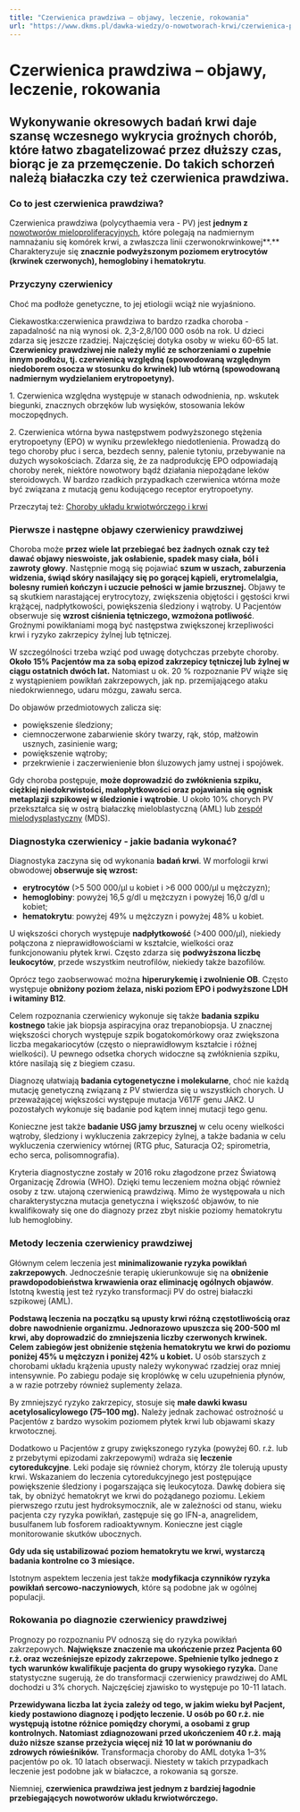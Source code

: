 ```yaml
---
title: "Czerwienica prawdziwa – objawy, leczenie, rokowania"
url: "https://www.dkms.pl/dawka-wiedzy/o-nowotworach-krwi/czerwienica-prawdziwa-objawy-leczenie-rokowania"
---
```


# Czerwienica prawdziwa – objawy, leczenie, rokowania

## Wykonywanie okresowych badań krwi daje szansę wczesnego wykrycia groźnych chorób, które łatwo zbagatelizować przez dłuższy czas, biorąc je za przemęczenie. Do takich schorzeń należą białaczka czy też czerwienica prawdziwa.

### Co to jest czerwienica prawdziwa?


Czerwienica prawdziwa (polycythaemia vera \- PV) jest **jednym z** [nowotworów mieloproliferacyjnych](https://www.dkms.pl/dawka-wiedzy/o-nowotworach-krwi/nowotwory-mieloproliferacyjne-czym-sie-charakteryzuja-jak-sie-je-leczy), które polegają na nadmiernym namnażaniu się komórek krwi, a zwłaszcza linii czerwonokrwinkowej**.** Charakteryzuje się **znacznie podwyższonym poziomem erytrocytów (krwinek czerwonych), hemoglobiny i hematokrytu**.


### Przyczyny czerwienicy


Choć ma podłoże genetyczne, to jej etiologii wciąż nie wyjaśniono.


Ciekawostka:czerwienica prawdziwa to bardzo rzadka choroba \- zapadalność na nią wynosi ok. 2,3\-2,8/100 000 osób na rok. U dzieci zdarza się jeszcze rzadziej. Najczęściej dotyka osoby w wieku 60\-65 lat.
**Czerwienicy prawdziwej nie należy mylić ze schorzeniami o zupełnie innym podłożu, tj. czerwienicą względną (spowodowaną względnym niedoborem osocza w stosunku do krwinek) lub wtórną (spowodowaną nadmiernym wydzielaniem erytropoetyny).**


1\. Czerwienica względna występuje w stanach odwodnienia, np. wskutek biegunki, znacznych obrzęków lub wysięków, stosowania leków moczopędnych.


2\. Czerwienica wtórna bywa następstwem podwyższonego stężenia erytropoetyny (EPO) w wyniku przewlekłego niedotlenienia. Prowadzą do tego choroby płuc i serca, bezdech senny, palenie tytoniu, przebywanie na dużych wysokościach. Zdarza się, że za nadprodukcję EPO odpowiadają choroby nerek, niektóre nowotwory bądź działania niepożądane leków steroidowych. W bardzo rzadkich przypadkach czerwienica wtórna może być związana z mutacją genu kodującego receptor erytropoetyny.


Przeczytaj też: [Choroby układu krwiotwórczego i krwi](https://www.dkms.pl/dawka-wiedzy/o-nowotworach-krwi/choroby-ukladu-krwiotworczego-oraz-krwi)


### Pierwsze i następne objawy czerwienicy prawdziwej


Choroba może **przez wiele lat przebiegać bez żadnych oznak czy też dawać objawy nieswoiste, jak osłabienie, spadek masy ciała, ból i zawroty głowy**. Następnie mogą się pojawiać **szum w uszach, zaburzenia widzenia, świąd skóry nasilający się po gorącej kąpieli, erytromelalgia, bolesny rumień kończyn i uczucie pełności w jamie brzusznej.** Objawy te są skutkiem narastającej erytrocytozy, zwiększenia objętości i gęstości krwi krążącej, nadpłytkowości, powiększenia śledziony i wątroby. U Pacjentów obserwuje się **wzrost ciśnienia tętniczego, wzmożona potliwość**. Groźnymi powikłaniami mogą być następstwa zwiększonej krzepliwości krwi i ryzyko zakrzepicy żylnej lub tętniczej.


W szczególności trzeba wziąć pod uwagę dotychczas przebyte choroby. **Około 15% Pacjentów ma za sobą epizod zakrzepicy tętniczej lub żylnej w ciągu ostatnich dwóch lat.** Natomiast u ok. 20 % rozpoznanie PV wiąże się z wystąpieniem powikłań zakrzepowych, jak np. przemijającego ataku niedokrwiennego, udaru mózgu, zawału serca.


Do objawów przedmiotowych zalicza się:


* powiększenie śledziony;
* ciemnoczerwone zabarwienie skóry twarzy, rąk, stóp, małżowin usznych, zasinienie warg;
* powiększenie wątroby;
* przekrwienie i zaczerwienienie błon śluzowych jamy ustnej i spojówek.


Gdy choroba postępuje, **może doprowadzić do zwłóknienia szpiku, ciężkiej niedokrwistości, małopłytkowości oraz pojawiania się ognisk metaplazji szpikowej w śledzionie i wątrobie**. U około 10% chorych PV przekształca się w ostrą białaczkę mieloblastyczną (AML) lub [zespół mielodysplastyczny](https://www.dkms.pl/dawka-wiedzy/o-nowotworach-krwi/zespoly-mielodysplastyczne) (MDS).


### Diagnostyka czerwienicy \- jakie badania wykonać?


Diagnostyka zaczyna się od wykonania **badań krwi**. W morfologii krwi obwodowej **obserwuje się wzrost:**


* **erytrocytów** (\>5 500 000/μl u kobiet i \>6 000 000/μl u mężczyzn);
* **hemoglobiny**: powyżej 16,5 g/dl u mężczyzn i powyżej 16,0 g/dl u kobiet;
* **hematokrytu**: powyżej 49% u mężczyzn i powyżej 48% u kobiet.


U większości chorych występuje **nadpłytkowość** (\>400 000/μl), niekiedy połączona z nieprawidłowościami w kształcie, wielkości oraz funkcjonowaniu płytek krwi. Często zdarza się **podwyższona liczbę leukocytów**, przede wszystkim neutrofilów, niekiedy także bazofilów.


Oprócz tego zaobserwować można **hiperurykemię i zwolnienie OB**. Często występuje **obniżony poziom żelaza, niski poziom EPO i podwyższone LDH i witaminy B12**.


Celem rozpoznania czerwienicy wykonuje się także **badania szpiku kostnego** takie jak biopsja aspiracyjna oraz trepanobiopsja. U znacznej większości chorych występuje szpik bogatokomórkowy oraz zwiększona liczba megakariocytów (często o nieprawidłowym kształcie i różnej wielkości). U pewnego odsetka chorych widoczne są zwłóknienia szpiku, które nasilają się z biegiem czasu.


Diagnozę ułatwiają **badania cytogenetyczne i molekularne**, choć nie każdą mutację genetyczną związaną z PV stwierdza się u wszystkich chorych. U przeważającej większości występuje mutacja V617F genu JAK2\. U pozostałych wykonuje się badanie pod kątem innej mutacji tego genu.


Konieczne jest także **badanie USG jamy brzusznej** w celu oceny wielkości wątroby, śledziony i wykluczenia zakrzepicy żylnej, a także badania w celu wykluczenia czerwienicy wtórnej (RTG płuc, Saturacja O2; spirometria, echo serca, polisomnografia).


Kryteria diagnostyczne zostały w 2016 roku złagodzone przez Światową Organizację Zdrowia (WHO). Dzięki temu leczeniem można objąć również osoby z tzw. utajoną czerwienicą prawdziwą. Mimo że występowała u nich charakterystyczna mutacja genetyczna i większość objawów, to nie kwalifikowały się one do diagnozy przez zbyt niskie poziomy hematokrytu lub hemoglobiny.


### Metody leczenia czerwienicy prawdziwej


Głównym celem leczenia jest **minimalizowanie ryzyka powikłań zakrzepowych**. Jednocześnie terapię ukierunkowuje się na **obniżenie prawdopodobieństwa krwawienia oraz eliminację ogólnych objawów**. Istotną kwestią jest też ryzyko transformacji PV do ostrej białaczki szpikowej (AML).


**Podstawą leczenia na początku są upusty krwi różną częstotliwością oraz dobre nawodnienie organizmu. Jednorazowo upuszcza się 200\-500 ml krwi, aby doprowadzić do zmniejszenia liczby czerwonych krwinek. Celem zabiegów jest obniżenie stężenia hematokrytu we krwi do poziomu poniżej 45% u mężczyzn i poniżej 42% u kobiet.** U osób starszych z chorobami układu krążenia upusty należy wykonywać rzadziej oraz mniej intensywnie. Po zabiegu podaje się kroplówkę w celu uzupełnienia płynów, a w razie potrzeby również suplementy żelaza.


By zmniejszyć ryzyko zakrzepicy, stosuje się **małe dawki kwasu acetylosalicylowego (75–100 mg).** Należy jednak zachować ostrożność u Pacjentów z bardzo wysokim poziomem płytek krwi lub objawami skazy krwotocznej.


Dodatkowo u Pacjentów z grupy zwiększonego ryzyka (powyżej 60\. r.ż. lub z przebytymi epizodami zakrzepowymi) wdraża się **leczenie cytoredukcyjne**. Leki podaje się również chorym, którzy źle tolerują upusty krwi. Wskazaniem do leczenia cytoredukcyjnego jest postępujące powiększenie śledziony i pogarszająca się leukocytoza. Dawkę dobiera się tak, by obniżyć hematokryt we krwi do pożądanego poziomu. Lekiem pierwszego rzutu jest hydroksymocznik, ale w zależności od stanu, wieku pacjenta czy ryzyka powikłań, zastępuje się go IFN\-a, anagrelidem, busulfanem lub fosforem radioaktywnym. Konieczne jest ciągle monitorowanie skutków ubocznych.


**Gdy uda się ustabilizować poziom hematokrytu we krwi, wystarczą badania kontrolne co 3 miesiące.**


Istotnym aspektem leczenia jest także **modyfikacja czynników ryzyka powikłań sercowo\-naczyniowych**, które są podobne jak w ogólnej populacji.


### Rokowania po diagnozie czerwienicy prawdziwej


Prognozy po rozpoznaniu PV odnoszą się do ryzyka powikłań zakrzepowych. **Największe znaczenie ma ukończenie przez Pacjenta 60 r.ż. oraz wcześniejsze epizody zakrzepowe. Spełnienie tylko jednego z tych warunków kwalifikuje pacjenta do grupy wysokiego ryzyka.** Dane statystyczne sugerują, że do transformacji czerwienicy prawdziwej do AML dochodzi u 3% chorych. Najczęściej zjawisko to występuje po 10\-11 latach.


**Przewidywana liczba lat życia zależy od tego, w jakim wieku był Pacjent, kiedy postawiono diagnozę i podjęto leczenie. U osób po 60 r.ż. nie występują istotne różnice pomiędzy chorymi, a osobami z grup kontrolnych. Natomiast zdiagnozowani przed ukończeniem 40 r.ż. mają dużo niższe szanse przeżycia więcej niż 10 lat w porównaniu do zdrowych rówieśników.** Transformacja choroby do AML dotyka 1–3% pacjentów po ok. 10 latach obserwacji. Niestety w takich przypadkach leczenie jest podobne jak w białaczce, a rokowania są gorsze.


Niemniej, **czerwienica prawdziwa jest jednym z bardziej łagodnie przebiegających nowotworów układu krwiotwórczego.**


